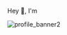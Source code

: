 Hey 👋, I'm 

![profile_banner2](https://github.com/desyed/desyed/assets/18189873/dffd1d3c-b186-4300-8b20-c2f0902e7ac9)
